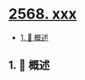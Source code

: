 # [2568. xxx](https://github.com/Tdahuyou/TNotes.leetcode/tree/main/notes/2568.%20xxx)

<!-- region:toc -->

- [1. 📝 概述](#1--概述)

<!-- endregion:toc -->

## 1. 📝 概述
